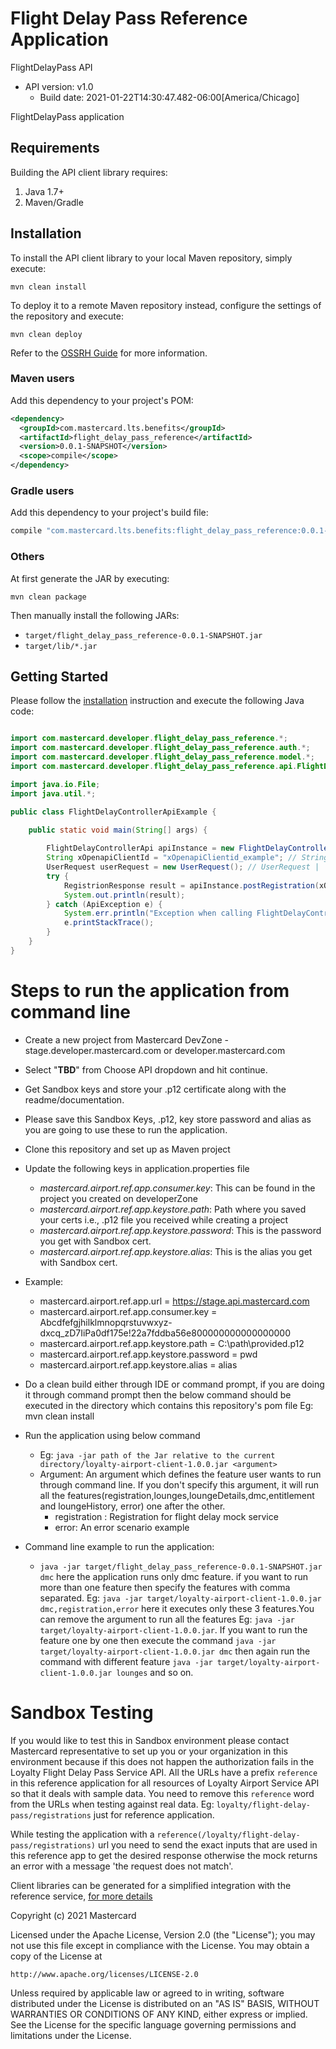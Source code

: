 # Flight Delay Pass Reference Application

FlightDelayPass API
- API version: v1.0
  - Build date: 2021-01-22T14:30:47.482-06:00[America/Chicago]

FlightDelayPass application


## Requirements

Building the API client library requires:
1. Java 1.7+
2. Maven/Gradle

## Installation

To install the API client library to your local Maven repository, simply execute:

```shell
mvn clean install
```

To deploy it to a remote Maven repository instead, configure the settings of the repository and execute:

```shell
mvn clean deploy
```

Refer to the [OSSRH Guide](http://central.sonatype.org/pages/ossrh-guide.html) for more information.

### Maven users

Add this dependency to your project's POM:

```xml
<dependency>
  <groupId>com.mastercard.lts.benefits</groupId>
  <artifactId>flight_delay_pass_reference</artifactId>
  <version>0.0.1-SNAPSHOT</version>
  <scope>compile</scope>
</dependency>
```

### Gradle users

Add this dependency to your project's build file:

```groovy
compile "com.mastercard.lts.benefits:flight_delay_pass_reference:0.0.1-SNAPSHOT"
```

### Others

At first generate the JAR by executing:

```shell
mvn clean package
```

Then manually install the following JARs:

* `target/flight_delay_pass_reference-0.0.1-SNAPSHOT.jar`
* `target/lib/*.jar`

## Getting Started

Please follow the [installation](#installation) instruction and execute the following Java code:

```java

import com.mastercard.developer.flight_delay_pass_reference.*;
import com.mastercard.developer.flight_delay_pass_reference.auth.*;
import com.mastercard.developer.flight_delay_pass_reference.model.*;
import com.mastercard.developer.flight_delay_pass_reference.api.FlightDelayControllerApi;

import java.io.File;
import java.util.*;

public class FlightDelayControllerApiExample {

    public static void main(String[] args) {
        
        FlightDelayControllerApi apiInstance = new FlightDelayControllerApi();
        String xOpenapiClientId = "xOpenapiClientid_example"; // String | 
        UserRequest userRequest = new UserRequest(); // UserRequest | 
        try {
            RegistrionResponse result = apiInstance.postRegistration(xOpenapiClientId, userRequest);
            System.out.println(result);
        } catch (ApiException e) {
            System.err.println("Exception when calling FlightDelayControllerApi#postRegistration");
            e.printStackTrace();
        }
    }
}

```

# Steps to run the application from command line
              
- Create a new project from Mastercard DevZone - stage.developer.mastercard.com or developer.mastercard.com
- Select "****TBD****" from Choose API dropdown and hit continue.
- Get Sandbox keys and store your .p12 certificate along with the readme/documentation.
- Please save this Sandbox Keys, .p12, key store password and alias as you are going to use these to run the application.
- Clone this repository and set up as Maven project
- Update the following keys in application.properties file
    - *mastercard.airport.ref.app.consumer.key*: This can be found in the project you created on developerZone
    - *mastercard.airport.ref.app.keystore.path*: Path where you saved your certs i.e., .p12 file you received while creating a project
    - *mastercard.airport.ref.app.keystore.password*: This is the password you get with Sandbox cert.
    - *mastercard.airport.ref.app.keystore.alias*: This is the alias you get with Sandbox cert.
    
- Example:
    - mastercard.airport.ref.app.url = https://stage.api.mastercard.com
    - mastercard.airport.ref.app.consumer.key = Abcdfefgjhilklmnopqrstuvwxyz-dxcq_zD7IiPa0df175e!22a7fddba56e800000000000000000
    - mastercard.airport.ref.app.keystore.path = C:\\path\\provided.p12
    - mastercard.airport.ref.app.keystore.password = pwd
    - mastercard.airport.ref.app.keystore.alias = alias

	
- Do a clean build either through IDE or command prompt, if you are doing it through command prompt then the below command should be executed in the directory which contains this repository's pom file
    Eg: mvn clean install
- Run the application using below command 
    - Eg: `java -jar path of the Jar relative to the current directory/loyalty-airport-client-1.0.0.jar <argument>`
    - Argument: An argument which defines the feature user wants to run through command line. If you don't specify this argument, it will run all the features(registration,lounges,loungeDetails,dmc,entitlement and loungeHistory, error) one after the other.
        - registration : Registration for flight delay mock service
        - error: An error scenario example         
               
- Command line example to run the application: 
    - `java -jar target/flight_delay_pass_reference-0.0.1-SNAPSHOT.jar dmc` here the application runs only dmc feature. if you want to run more than one feature then specify the features with comma separated. Eg: `java -jar target/loyalty-airport-client-1.0.0.jar dmc,registration,error` here it executes only these 3 features.You can remove the argument to run all the features Eg: `java -jar target/loyalty-airport-client-1.0.0.jar`. If you want to run the feature one by one then execute the command `java -jar target/loyalty-airport-client-1.0.0.jar dmc` then again run the command with different feature `java -jar target/loyalty-airport-client-1.0.0.jar lounges` and so on.
    
# Sandbox Testing
    
If you would like to test this in Sandbox environment please contact Mastercard representative to set up you or your organization in this environment because if this does not happen the authorization fails in the Loyalty Flight Delay Pass Service API. All the URLs have a prefix `reference` in this reference application for all resources of Loyalty Airport Service API so that it deals with sample data. You need to remove this `reference` word from the URLs when testing against real data. Eg: `loyalty/flight-delay-pass/registrations` just for reference application. 

While testing the application with a `reference(/loyalty/flight-delay-pass/registrations)` url you need to send the exact inputs that are used in this reference app to get the desired response otherwise the mock returns an error with a message 'the request does not match'.


    
 
Client libraries can be generated for a simplified integration with the reference service, [for more details](https://developer.mastercard.com/blog/consuming-mastercard-apis-in-client-applications)


Copyright (c) 2021 Mastercard
 
Licensed under the Apache License, Version 2.0 (the "License");
you may not use this file except in compliance with the License.
You may obtain a copy of the License at
 
    http://www.apache.org/licenses/LICENSE-2.0
 
Unless required by applicable law or agreed to in writing, software
distributed under the License is distributed on an "AS IS" BASIS,
WITHOUT WARRANTIES OR CONDITIONS OF ANY KIND, either express or implied.
See the License for the specific language governing permissions and
limitations under the License.    






